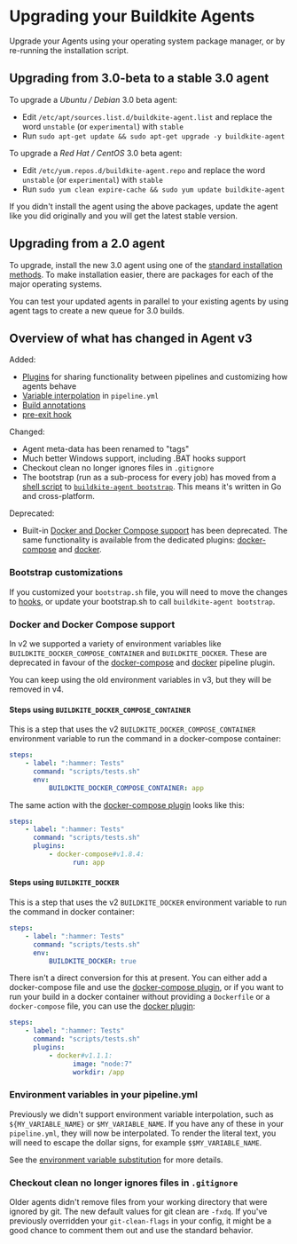 # Upgrading your Buildkite Agents

Upgrade your Agents using your operating system package manager, or by re-running the installation script.

## Upgrading from 3.0-beta to a stable 3.0 agent

To upgrade a _Ubuntu / Debian_ 3.0 beta agent:

-   Edit `/etc/apt/sources.list.d/buildkite-agent.list` and replace the word `unstable` (or `experimental`) with `stable`
-   Run `sudo apt-get update && sudo apt-get upgrade -y buildkite-agent`

To upgrade a _Red Hat / CentOS_ 3.0 beta agent:

-   Edit `/etc/yum.repos.d/buildkite-agent.repo` and replace the word `unstable` (or `experimental`) with `stable`
-   Run `sudo yum clean expire-cache && sudo yum update buildkite-agent`

If you didn't install the agent using the above packages, update the agent like you did originally and you will get the latest stable version.

## Upgrading from a 2.0 agent

To upgrade, install the new 3.0 agent using one of the [standard installation methods](/docs/agent/v3/installation). To make installation easier, there are packages for each of the major operating systems.

You can test your updated agents in parallel to your existing agents by using agent tags to create a new queue for 3.0 builds.

## Overview of what has changed in Agent v3

Added:

-   [Plugins](/docs/plugins) for sharing functionality between pipelines and customizing how agents behave
-   [Variable interpolation](/docs/agent/v3/cli-pipeline) in `pipeline.yml`
-   [Build annotations](/docs/agent/v3/cli-annotate)
-   [pre-exit hook](/docs/agent/v3/hooks#job-lifecycle-hooks)

Changed:

-   Agent meta-data has been renamed to "tags"
-   Much better Windows support, including .BAT hooks support
-   Checkout clean no longer ignores files in `.gitignore`
-   The bootstrap (run as a sub-process for every job) has moved from a [shell script](https://github.com/buildkite/agent/blob/2-6-stable/templates/bootstrap.sh) to [`buildkite-agent bootstrap`](/docs/agent/v3/cli-bootstrap). This means it's written in Go and cross-platform.

Deprecated:

-   Built-in [Docker and Docker Compose support](/docs/tutorials/docker-containerized-builds) has been deprecated. The same functionality is available from the dedicated plugins: [docker-compose](https://github.com/buildkite-plugins/docker-compose-buildkite-plugin) and [docker](https://github.com/buildkite-plugins/docker-buildkite-plugin).

### Bootstrap customizations

If you customized your `bootstrap.sh` file, you will need to move the changes to [hooks](/docs/agent/v3/hooks), or update your bootstrap.sh to call `buildkite-agent bootstrap`.

### Docker and Docker Compose support

In v2 we supported a variety of environment variables like `BUILDKITE_DOCKER_COMPOSE_CONTAINER` and `BUILDKITE_DOCKER`. These are deprecated in favour of the [docker-compose](https://github.com/buildkite-plugins/docker-compose-buildkite-plugin) and [docker](https://github.com/buildkite-plugins/docker-buildkite-plugin) pipeline plugin.

You can keep using the old environment variables in v3, but they will be removed in v4.

#### Steps using `BUILDKITE_DOCKER_COMPOSE_CONTAINER`

This is a step that uses the v2 `BUILDKITE_DOCKER_COMPOSE_CONTAINER` environment variable to run the command in a docker-compose container:

```yaml
steps:
    - label: ":hammer: Tests"
      command: "scripts/tests.sh"
      env:
          BUILDKITE_DOCKER_COMPOSE_CONTAINER: app
```

The same action with the [docker-compose plugin](https://github.com/buildkite-plugins/docker-compose-buildkite-plugin) looks like this:

```yaml
steps:
    - label: ":hammer: Tests"
      command: "scripts/tests.sh"
      plugins:
          - docker-compose#v1.8.4:
                run: app
```

#### Steps using `BUILDKITE_DOCKER`

This is a step that uses the v2 `BUILDKITE_DOCKER` environment variable to run the command in docker container:

```yaml
steps:
    - label: ":hammer: Tests"
      command: "scripts/tests.sh"
      env:
          BUILDKITE_DOCKER: true
```

There isn't a direct conversion for this at present. You can either add a docker-compose file and use the [docker-compose plugin](https://github.com/buildkite-plugins/docker-compose-buildkite-plugin), or if you want to run your build in a docker container without providing a `Dockerfile` or a `docker-compose` file, you can use the [docker plugin](https://github.com/buildkite-plugins/docker-buildkite-plugin):

```yaml
steps:
    - label: ":hammer: Tests"
      command: "scripts/tests.sh"
      plugins:
          - docker#v1.1.1:
                image: "node:7"
                workdir: /app
```

### Environment variables in your pipeline.yml

Previously we didn't support environment variable interpolation, such as `${MY_VARIABLE_NAME}` or `$MY_VARIABLE_NAME`. If you have any of these in your `pipeline.yml`, they will now be interpolated. To render the literal text, you will need to escape the dollar signs, for example `$$MY_VARIABLE_NAME`.

See the [environment variable substitution](/docs/agent/v3/cli-pipeline#environment-variable-substitution) for more details.

### Checkout clean no longer ignores files in `.gitignore`

Older agents didn't remove files from your working directory that were ignored by git. The new default values for git clean are `-fxdq`. If you've previously overridden your `git-clean-flags` in your config, it might be a good chance to comment them out and use the standard behavior.
